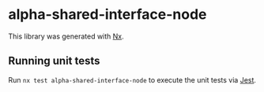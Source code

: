 # alpha-shared-interface-node

This library was generated with [Nx](https://nx.dev).

## Running unit tests

Run `nx test alpha-shared-interface-node` to execute the unit tests via [Jest](https://jestjs.io).
